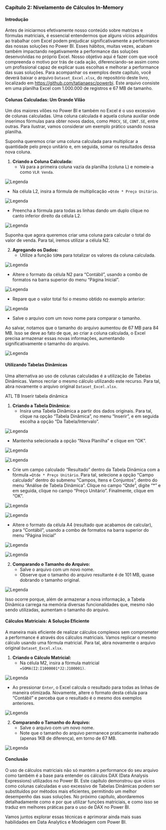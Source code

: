 ### Capítulo 2: Nivelamento de Cálculos In-Memory

#### Introdução

Antes de iniciarmos efetivamente nosso conteúdo sobre matrizes e fórmulas matriciais, é essencial entendermos que alguns vícios adquiridos ao trabalhar com Excel podem prejudicar significativamente a performance das nossas soluções no Power BI. Esses hábitos, muitas vezes, acabam também impactando negativamente a performance das soluções desenvolvidas no próprio Excel. Nosso objetivo aqui é fazer com que você compreenda o motivo por trás de cada ação, diferenciando-se assim como um profissional capaz de explicar suas escolhas e melhorar a performance das suas soluções.
Para acompanhar os exemplos deste capítulo, você deverá baixar o arquivo `Dataset_Excel.xlsx`, do repositório deste livro, localizado em https://github.com/tatianaesc/powerbi. Este arquivo consiste em uma planilha Excel com 1.000.000 de registros e 67 MB de tamanho.

#### Colunas Calculadas: Um Grande Vilão

Um dos maiores vilões no Power BI e também no Excel é o uso excessivo de colunas calculadas. Uma coluna calculada é aquela coluna auxiliar onde inserimos fórmulas para obter novos dados, como `PROCV`, `SE`, `CONT.SE`, entre outras. Para ilustrar, vamos considerar um exemplo prático usando nossa planilha.

Suponha queremos criar uma coluna calculada para multiplicar a quantidade pelo preço unitário e, em seguida, somar os resultados dessa nova coluna.

1. **Criando a Coluna Calculada:**
   - Vá para a primeira coluna vazia da planilha (coluna L) e nomeie-a como `VLR Venda`.
 

![Legenda](imagens/cap02_01.png)

   - Na célula L2, insira a fórmula de multiplicação `=Qtde * Preço Unitário`.
 
![Legenda](imagens/cap02_02.png)
   - Preencha a fórmula para todas as linhas dando um duplo clique no canto inferior direito da célula L2.
 
![Legenda](imagens/cap02_03.png)

Suponha que agora queremos criar uma coluna para calcular o total do valor de venda. Para tal, iremos utilizar a célula N2.

2. **Agregando os Dados:**
   - Utilize a função `SOMA` para totalizar os valores da coluna calculada.
 
![Legenda](imagens/cap02_04.png)
- Altere o formato da célula N2 para “Contábil”, usando a combo de formatos na barra superior do menu “Página Inicial”.
 
![Legenda](imagens/cap02_05.png)
- Repare que o valor total foi o mesmo obtido no exemplo anterior:   
 
![Legenda](imagens/cap02_06.png)
- Salve o arquivo com um novo nome para comparar o tamanho.

Ao salvar, notamos que o tamanho do arquivo aumentou de 67 MB para 84 MB. Isso se deve ao fato de que, ao criar a coluna calculada, o Excel precisa armazenar essas novas informações, aumentando significativamente o tamanho do arquivo.
 
![Legenda](imagens/cap02_07.png)

#### Utilizando Tabelas Dinâmicas

Uma alternativa ao uso de colunas calculadas é a utilização de Tabelas Dinâmicas. Vamos recriar o mesmo cálculo utilizando este recurso. Para tal, abra novamente o arquivo original `Dataset_Excel.xlsx`.

ATL TB
Inserir tabela dinâmica
1. **Criando a Tabela Dinâmica:**
   - Insira uma Tabela Dinâmica a partir dos dados originais. Para tal, clique na opção “Tabela Dinâmica”, no menu “Inserir”, e em seguida escolha a opção “Da Tabela/Intervalo”.
 
![Legenda](imagens/cap02_08.png)
- Mantenha selecionada a opção “Nova Planilha” e clique em “OK”.
 
![Legenda](imagens/cap02_09.png)
 
![Legenda](imagens/cap02_10.png)
   - Crie um campo calculado “Resultado” dentro da Tabela Dinâmica com a fórmula `=Qtde * Preço Unitário`. Para tal, selecione a opção “Campo calculado” dentro do submenu “Campos, Itens e Conjuntos”, dentro do menu “Análise de Tabela Dinâmica”. Clique no campo “Qtde”, digite “*” e em seguida, clique no campo “Preço Unitário”. Finalmente, clique em “OK”.
 
![Legenda](imagens/cap02_11.png)
 
![Legenda](imagens/cap02_12.png)

- Altere o formato da célula A4 (resultado que acabamos de calcular), para “Contábil”, usando a combo de formatos na barra superior do menu “Página Inicial”
 
![Legenda](imagens/cap02_13.png)
 
![Legenda](imagens/cap02_14.png)


2. **Comparando o Tamanho do Arquivo:**
   - Salve o arquivo com um novo nome.
   - Observe que o tamanho do arquivo resultante é de 101 MB, quase dobrando o tamanho original.
 
![Legenda](imagens/cap02_15.png)

Isso ocorre porque, além de armazenar a nova informação, a Tabela Dinâmica carrega na memória diversas funcionalidades que, mesmo não sendo utilizadas, aumentam o tamanho do arquivo.

#### Cálculos Matriciais: A Solução Eficiente

A maneira mais eficiente de realizar cálculos complexos sem comprometer a performance é através dos cálculos matriciais. Vamos replicar o mesmo cálculo usando uma fórmula matricial. Para tal, abra novamente o arquivo original `Dataset_Excel.xlsx`.

1. **Criando o Cálculo Matricial:**
   - Na célula M2, insira a fórmula matricial `=SOMA(I2:I1000001*J2:J100001)`.
 
![Legenda](imagens/cap02_16.png)
   - Ao pressionar `Enter`, o Excel calcula o resultado para todas as linhas de maneira otimizada. Novamente, altere o formato desta célula para “Contábil” e perceba que o resultado é o mesmo dos exemplos anteriores.
 
![Legenda](imagens/cap02_17.png)

2. **Comparando o Tamanho do Arquivo:**
   - Salve o arquivo com um novo nome.
   - Note que o tamanho do arquivo permanece praticamente inalterado (apenas 1KB de diferença), em torno de 67 MB.
 
![Legenda](imagens/cap02_18.png)

#### Conclusão

O uso de cálculos matriciais não só mantém a performance do seu arquivo como também é a base para entender os cálculos DAX (Data Analysis Expressions) utilizados no Power BI. Este capítulo demonstrou que vícios como colunas calculadas e uso excessivo de Tabelas Dinâmicas podem ser substituídos por métodos mais eficientes, permitindo um melhor desempenho das suas soluções. No próximo capítulo, abordaremos detalhadamente como e por que utilizar funções matriciais, e como isso se traduz em melhores práticas para o uso de DAX no Power BI. 

Vamos juntos explorar essas técnicas e aprimorar ainda mais suas habilidades em Data Analytics e Modelagem com Power BI.
